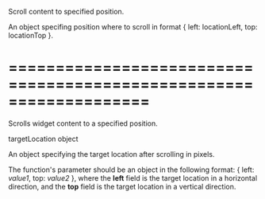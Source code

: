 <!--**
/*-------------------------------------------
    Auto-generated file. Do not modify.
-------------------------------------------

**-->
<!--d-->
Scroll content to specified position.
<!--/d-->
<!--p1d-->An object specifing position where to scroll in format { left: locationLeft, top: locationTop }.<!--/p1d-->
===================================================================
===================================================================

<!--shortDescription-->
Scrolls widget content to a specified position.
<!--/shortDescription-->

<!--paramName1-->targetLocation<!--/paramName1-->
<!--paramType1-->object<!--/paramType1-->
<!--paramDescription1-->
An object specifying the target location after scrolling in pixels.
<!--/paramDescription1-->

<!--fullDescription-->
The function's parameter should be an object in the following format: { left: *value1*, top: *value2* }, where the **left** field is the target location in a horizontal direction, and the **top** field is the target location in a vertical direction.
<!--/fullDescription-->